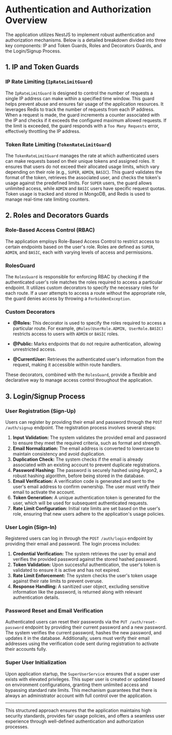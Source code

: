 
# Authentication and Authorization Overview

The application utilizes NestJS to implement robust authentication and authorization mechanisms. Below is a detailed breakdown divided into three key components: IP and Token Guards, Roles and Decorators Guards, and the Login/Signup Process.

## 1. IP and Token Guards

### **IP Rate Limiting (`IpRateLimitGuard`)**

The `IpRateLimitGuard` is designed to control the number of requests a single IP address can make within a specified time window. This guard helps prevent abuse and ensures fair usage of the application resources. It leverages Redis to track the number of requests from each IP address. When a request is made, the guard increments a counter associated with the IP and checks if it exceeds the configured maximum allowed requests. If the limit is exceeded, the guard responds with a `Too Many Requests` error, effectively throttling the IP address.

### **Token Rate Limiting (`TokenRateLimitGuard`)**

The `TokenRateLimitGuard` manages the rate at which authenticated users can make requests based on their unique tokens and assigned roles. It ensures that users do not exceed their allocated usage limits, which vary depending on their role (e.g., `SUPER`, `ADMIN`, `BASIC`). This guard validates the format of the token, retrieves the associated user, and checks the token's usage against the predefined limits. For `SUPER` users, the guard allows unlimited access, while `ADMIN` and `BASIC` users have specific request quotas. Token usage is tracked and stored in MongoDB, and Redis is used to manage real-time rate limiting counters.

## 2. Roles and Decorators Guards

### **Role-Based Access Control (RBAC)**

The application employs Role-Based Access Control to restrict access to certain endpoints based on the user's role. Roles are defined as `SUPER`, `ADMIN`, and `BASIC`, each with varying levels of access and permissions.

### **RolesGuard**

The `RolesGuard` is responsible for enforcing RBAC by checking if the authenticated user's role matches the roles required to access a particular endpoint. It utilizes custom decorators to specify the necessary roles for each route. If a user attempts to access a route without the appropriate role, the guard denies access by throwing a `ForbiddenException`.

### **Custom Decorators**

- **@Roles:** This decorator is used to specify the roles required to access a particular route. For example, `@Roles(UserRole.ADMIN, UserRole.BASIC)` restricts access to users with `ADMIN` or `BASIC` roles.

- **@Public:** Marks endpoints that do not require authentication, allowing unrestricted access.

- **@CurrentUser:** Retrieves the authenticated user's information from the request, making it accessible within route handlers.

These decorators, combined with the `RolesGuard`, provide a flexible and declarative way to manage access control throughout the application.

## 3. Login/Signup Process

### **User Registration (Sign-Up)**

Users can register by providing their email and password through the `POST /auth/signup` endpoint. The registration process involves several steps:

1. **Input Validation:** The system validates the provided email and password to ensure they meet the required criteria, such as format and strength.
2. **Email Normalization:** The email address is converted to lowercase to maintain consistency and avoid duplication.
3. **Duplication Check:** The system checks if the email is already associated with an existing account to prevent duplicate registrations.
4. **Password Hashing:** The password is securely hashed using Argon2, a robust hashing algorithm, before being stored in the database.
5. **Email Verification:** A verification code is generated and sent to the user's email address to confirm ownership. The user must verify their email to activate the account.
6. **Token Generation:** A unique authentication token is generated for the user, which will be used for subsequent authenticated requests.
7. **Rate Limit Configuration:** Initial rate limits are set based on the user's role, ensuring that new users adhere to the application's usage policies.

### **User Login (Sign-In)**

Registered users can log in through the `POST /auth/login` endpoint by providing their email and password. The login process includes:

1. **Credential Verification:** The system retrieves the user by email and verifies the provided password against the stored hashed password.
2. **Token Validation:** Upon successful authentication, the user's token is validated to ensure it is active and has not expired.
3. **Rate Limit Enforcement:** The system checks the user's token usage against their rate limits to prevent overuse.
4. **Response Handling:** A sanitized user object, excluding sensitive information like the password, is returned along with relevant authentication details.

### **Password Reset and Email Verification**

Authenticated users can reset their passwords via the `PUT /auth/reset-password` endpoint by providing their current password and a new password. The system verifies the current password, hashes the new password, and updates it in the database. Additionally, users must verify their email addresses using the verification code sent during registration to activate their accounts fully.

### **Super User Initialization**

Upon application startup, the `SuperUserService` ensures that a super user exists with elevated privileges. This super user is created or updated based on environment configurations, granting them unlimited access and bypassing standard rate limits. This mechanism guarantees that there is always an administrator account with full control over the application.

---

This structured approach ensures that the application maintains high security standards, provides fair usage policies, and offers a seamless user experience through well-defined authentication and authorization processes.
